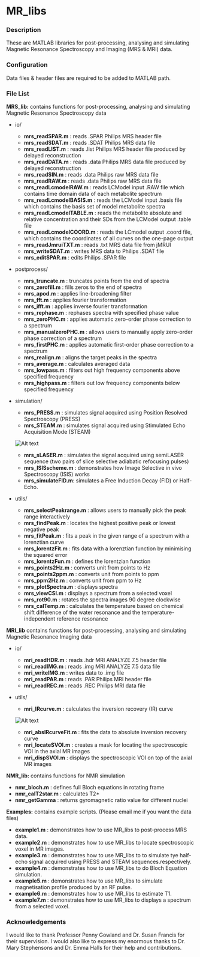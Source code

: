 MR_libs
=======
### Description

These are MATLAB libraries for post-processing, analysing and simulating Magnetic Resonance Spectroscopy and Imaging (MRS &amp; MRI) data.

### Configuration

Data files & header files are required to be added to MATLAB path.  

### File List
**MRS_lib:** contains functions for post-processing, analysing and simulating Magnetic Resonance Spectroscopy data
* io/ 
  * **mrs_readSPAR.m**  : reads .SPAR Philips MRS header file
  * **mrs_readSDAT.m**  : reads .SDAT Philips MRS data file
  * **mrs_readLIST.m**  : reads .list Philips MRS header file produced by delayed reconstruction
  * **mrs_readDATA.m**  : reads .data Philips MRS data file produced by delayed reconstruction
  * **mrs_readSIN.m**   : reads .data Philips raw MRS data file
  * **mrs_readRAW.m**   : reads .data Philips raw MRS data file
  * **mrs_readLcmodelRAW.m** : reads LCModel input .RAW file which contains time domain data of each metabolite spectrum
  * **mrs_readLcmodelBASIS.m**   : reads the LCModel input .basis file which contains the basis set of model metabolite spectra 
  * **mrs_readLcmodelTABLE.m**   : reads the metabolite absolute and relative concentration and their SDs from the LCModel output .table file 
  * **mrs_readLcmodelCOORD.m**   : reads the LCmodel output .coord file, which contains the coordinates of all curves on the one-page output
  * **mrs_readJmruiTXT.m**   : reads .txt MRS data file from jMRUI
  * **mrs_writeSDAT.m** : writes MRS data to Philips .SDAT file
  * **mrs_editSPAR.m**  : edits Philips .SPAR file
* postprocess/
  * **mrs_truncate.m**  : truncates points from the end of spectra
  * **mrs_zerofill.m**  : fills zeros to the end of spectra
  * **mrs_apod.m**      : applies line-broadening filter 
  * **mrs_fft.m**       : applies fourier transformation 
  * **mrs_ifft.m**      : applies inverse fourier transformation 
  * **mrs_rephase.m**   : rephases spectra with specified phase value  
  * **mrs_zeroPHC.m**   : applies automatic zero-order phase correction to a spectrum
  * **mrs_manualzeroPHC.m**   : allows users to manually apply zero-order phase correction of a spectrum
  * **mrs_firstPHC.m**  : applies automatic first-order phase correction to a spectrum
  * **mrs_realign.m**   : aligns the target peaks in the spectra
  * **mrs_average.m**   : calculates averaged data
  * **mrs_lowpass.m**   : filters out high frequency components above specified frequency
  * **mrs_highpass.m**  : filters out low frequency components below specified frequency     
* simulation/  
  * **mrs_PRESS.m**      : simulates signal acquired using Position Resolved Spectroscopy (PRESS)
  * **mrs_STEAM.m**      : simulates signal acquired using Stimulated Echo Acquisition Mode (STEAM) 
  
  ![Alt text](https://raw.github.com/chenkonturek/MR_libs/master/Images/pulse_seq.jpg)  
  * **mrs_sLASER.m**     : simulates the signal acquired using semiLASER sequence (two pairs of slice selective adiabatic refocusing pulses)
  * **mrs_ISISscheme.m** : demonstrates how Image Selective in vivo Spectroscopy (ISIS) works
  * **mrs_simulateFID.m**: simulates a Free Induction Decay (FID) or Half-Echo. 
* utils/
  * **mrs_selectPeakrange.m** : allows users to manually pick the peak range interactively
  * **mrs_findPeak.m**        : locates the highest positive peak or lowest negative peak
  * **mrs_fitPeak.m**         : fits a peak in the given range of a spectrum with a lorenztian curve  
  * **mrs_lorentzFit.m**      : fits data with a lorenztian function by minimising the squared error
  * **mrs_lorentzFun.m**      : defines the lorentzian function
  * **mrs_points2Hz.m**       : converts unit from points to Hz
  * **mrs_points2ppm.m**      : converts unit from points to ppm
  * **mrs_ppm2Hz.m**          : converts unit from ppm to Hz
  * **mrs_plotSpectra.m**     : displays spectra 
  * **mrs_viewCSI.m**         : displays a spectrum from a selected voxel      
  * **mrs_rot90.m**           : rotates the spectra images 90 degree clockwise
  * **mrs_calTemp.m**         : calculates the temperature based on chemical shift difference of the water resonance and the temperature-independent reference resonance

**MRI_lib** contains functions for post-processing, analysing and simulating Magnetic Resonance Imaging data
* io/
  * **mri_readHDR.m**  : reads .hdr MRI ANALYZE 7.5 header file 
  * **mri_readIMG.m**  : reads .img MRI ANALYZE 7.5 data file 
  * **mri_writeIMG.m** : writes data to .img file 
  * **mri_readPAR.m**  : reads .PAR Philips MRI header file
  * **mri_readREC.m**  : reads .REC Philips MRI data file
* utils/
  * **mri_IRcurve.m**        : calculates the inversion recovery (IR) curve

  ![Alt text](https://raw.github.com/chenkonturek/MR_libs/master/Images/IR.png)  

  * **mri_absIRcurveFit.m**  : fits the data to absolute inversion recovery curve 
  * **mri_locateSVOI.m**     : creates a mask for locating the spectroscopic VOI in the axial MR images
  * **mri_dispSVOI.m**       : displays the spectroscopic VOI on top of the axial MR images

**NMR_lib:** contains functions for NMR simulation 
  * **nmr_bloch.m** : defines full Bloch equations in rotating frame
  * **nmr_calT2star.m** : calculates T2*
  * **nmr_getGamma** : returns gyromagnetic ratio value for different nuclei

**Examples:** contains example scripts. (Please email me if you want the data files) 
  * **example1.m** : demonstrates how to use MR_libs to post-process MRS data.
  * **example2.m** : demonstrates how to use MR_libs to locate spectroscopic voxel in MR images. 
  * **example3.m** : demonstrates how to use MR_libs to to simulate tye half-echo signal acquired using PRESS and STEAM sequences.respectively.
  * **example4.m** : demonstrates how to use MR_libs to do Bloch Equation simulation. 
  * **example5.m** : demonstrates how to use MR_libs to simulate magnetisation profile produced by an RF pulse.
  * **example6.m** : demonstrates how to use MR_libs to estimate T1.
  * **example7.m** : demonstrates how to use MR_libs to displays a spectrum from a selected voxel.

### Acknowledgements

I would like to thank Professor Penny Gowland and Dr. Susan Francis for their supervision. 
I would also like to express my enormous thanks to Dr. Mary Stephensons and Dr. Emma Halls for their help and contributions.      



